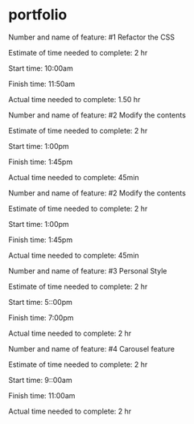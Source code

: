 # portfolio
Number and name of feature: #1 Refactor the CSS

Estimate of time needed to complete: 2 hr

Start time: 10:00am

Finish time: 11:50am

Actual time needed to complete: 1.50 hr

Number and name of feature: #2 Modify the contents

Estimate of time needed to complete: 2 hr

Start time: 1:00pm

Finish time: 1:45pm

Actual time needed to complete: 45min

Number and name of feature: #2 Modify the contents

Estimate of time needed to complete: 2 hr

Start time: 1:00pm

Finish time: 1:45pm

Actual time needed to complete: 45min


Number and name of feature: #3 Personal Style

Estimate of time needed to complete: 2 hr

Start time: 5::00pm

Finish time: 7:00pm

Actual time needed to complete: 2 hr


Number and name of feature: #4 Carousel feature

Estimate of time needed to complete: 2 hr

Start time: 9::00am

Finish time: 11:00am

Actual time needed to complete: 2 hr
